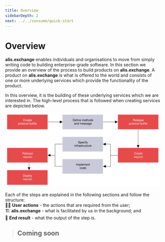 ```yaml
---
title: Overview
sidebarDepth: 2
next: ../../consume/quick-start
---
```


# Overview

**alis.exchange** enables individuals and organisations to move from simply writing code to building enterprise-grade software. 
In this section we provide an overview of the process to build products on **alis.exchange**. A product on **alis.exchange** is what is 
offered to the world and consists of one or more underlying services which provide the functionality of the product. 

In this overview, it is the building of these underlying services which we are interested in. The high-level process that is followed
when creating services are depicted below.

![](./img/overview-build-process.svg)

Each of the steps are explained in the following sections and follow the structure:<br>
👨‍💻 **User actions** - the actions that are required from the user;<br>
🏗 **alis.exchange** - what is facilitated by us in the background; and<br>
🚀 **End result** - what the output of the step is.

> ## Coming soon